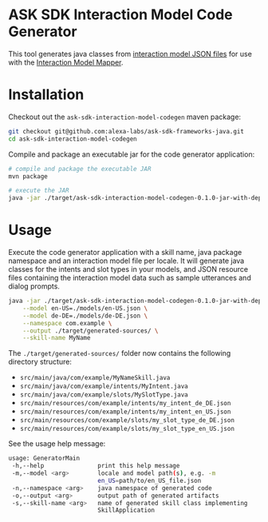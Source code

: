 # ASK SDK Interaction Model Code Generator

This tool generates java classes from [interaction model JSON files](https://developer.amazon.com/docs/custom-skills/create-the-interaction-model-for-your-skill.html) for use with the [Interaction Model Mapper](https://github.com/alexa-labs/ask-sdk-frameworks-java/tree/samgood-dev/ask-sdk-interaction-model-mapper).


# Installation

Checkout out the `ask-sdk-interaction-model-codegen` maven package:

```bash
git checkout git@github.com:alexa-labs/ask-sdk-frameworks-java.git
cd ask-sdk-interaction-model-codegen
```

Compile and package an executable jar for the code generator application:

```bash
# compile and package the executable JAR
mvn package

# execute the JAR
java -jar ./target/ask-sdk-interaction-model-codegen-0.1.0-jar-with-dependencies.jar
```

# Usage

Execute the code generator application with a skill name, java package namespace and an interaction model file per locale. It will generate java classes for the intents and slot types in your models, and JSON resource files containing the interaction model data such as sample utterances and dialog prompts.

```bash
java -jar ./target/ask-sdk-interaction-model-codegen-0.1.0-jar-with-dependencies.jar \
    --model en-US=./models/en-US.json \
    --model de-DE=./models/de-DE.json \
    --namespace com.example \
    --output ./target/generated-sources/ \
    --skill-name MyName
```

The `./target/generated-sources/` folder now contains the following directory structure:

* `src/main/java/com/example/MyNameSkill.java`
* `src/main/java/com/example/intents/MyIntent.java`
* `src/main/java/com/example/slots/MySlotType.java`
* `src/main/resources/com/example/intents/my_intent_de_DE.json`
* `src/main/resources/com/example/intents/my_intent_en_US.json`
* `src/main/resources/com/example/slots/my_slot_type_de_DE.json`
* `src/main/resources/com/example/slots/my_slot_type_en_US.json`

See the usage help message:

```bash
usage: GeneratorMain
 -h,--help               print this help message
 -m,--model <arg>        locale and model path(s), e.g. -m
                         en_US=path/to/en_US_file.json
 -n,--namespace <arg>    java namespace of generated code
 -o,--output <arg>       output path of generated artifacts
 -s,--skill-name <arg>   name of generated skill class implementing
                         SkillApplication
```

